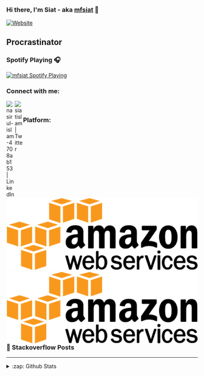 ### Hi there, I'm Siat - aka [mfsiat][website] 👋

[![Website](https://img.shields.io/website?label=mfsiat.github.io&style=for-the-badge&url=https%3A%2F%2Fcodestackr.com)](https://mfsiat.github.io/)

## Procrastinator

### Spotify Playing 🎧

[<img src="https://now-playing-codestackr.vercel.app/api/spotify-playing" alt="mfsiat Spotify Playing" width="350" />](https://open.spotify.com/user/yar0q4ayr73cdw0shmqcdg3nw?si=NPxSbD5VR-WzjdL982wTRg)

### Connect with me:

[<img align="left" alt="nasirul-islam-4708ab153 | LinkedIn" width="22px" src="https://cdn.jsdelivr.net/npm/simple-icons@v3/icons/linkedin.svg" />][linkedin]
[<img align="left" alt="siatislam | Twitter" width="22px" src="https://cdn.jsdelivr.net/npm/simple-icons@v3/icons/twitter.svg" />][twitter]

<br />

### Platform:

![](PikPng.com_aws-logo-png_1678403.png)
<img src="PikPng.com_aws-logo-png_1678403.png"
     alt="aws"
     style="float: left; margin-right: 10px;" />

<br />
<br />

---

### 📕 Stackoverflow Posts

<!-- BLOG-POST-LIST:START -->
<!-- BLOG-POST-LIST:END -->

---

<details>
  <summary>:zap: Github Stats</summary>

  <img align="left" alt="mfsiat's Github Stats" src="https://github-readme-stats.mfsiat.vercel.app/api?username=mfsiat&show_icons=true&hide_border=true" />

</details>

[website]: https://mfsiat.github.io/
[twitter]: https://twitter.com/siatislam
[linkedin]: https://linkedin.com/in/nasirul-islam-4708ab153
